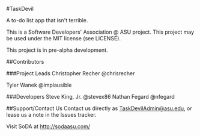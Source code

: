 #TaskDevil

A to-do list app that isn't terrible.

This is a Software Developers' Association @ ASU project. This project may be used under the MIT license (see LICENSE).

This project is in pre-alpha development.

##Contributors

###Project Leads
Christopher Recher @chrisrecher

Tyler Wanek @implausible

###Developers
Steve King, Jr. @stevex86
Nathan Fegard @nfegard

##Support/Contact Us
Contact us directly as TaskDevilAdmin@asu.edu, or lease us a note in the Issues tracker.

Visit SoDA at http://sodaasu.com/
